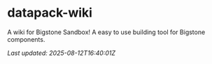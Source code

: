 # datapack-wiki
A wiki for Bigstone Sandbox! A easy to use building tool for Bigstone components.

_Last updated: 2025-08-12T16:40:01Z_
